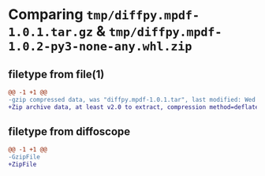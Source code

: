 # Comparing `tmp/diffpy.mpdf-1.0.1.tar.gz` & `tmp/diffpy.mpdf-1.0.2-py3-none-any.whl.zip`

## filetype from file(1)

```diff
@@ -1 +1 @@
-gzip compressed data, was "diffpy.mpdf-1.0.1.tar", last modified: Wed Feb 28 22:23:42 2024, max compression
+Zip archive data, at least v2.0 to extract, compression method=deflate
```

## filetype from diffoscope

```diff
@@ -1 +1 @@
-GzipFile
+ZipFile
```

